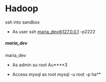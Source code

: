# Hadoop
ssh into sandbox
- As user
ssh maria_dev@127.0.0.1 -p2222
##### maria_dev
maria_dev

- As admin
su root
Au****3

- Access mysql as root
mysql -u root -p
ha**

